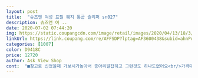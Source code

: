 ```yaml
---
layout: post 
title:  "슈즈앤 여성 프릴 웨지 통굽 슬리퍼 sn027" 
description: 슈즈앤 여 ..
date: 2020-07-02 07:44:20 
img: https://static.coupangcdn.com/image/retail/images/2020/04/13/18/3/6247a3c5-b3d3-42ea-98db-017997a15a99.jpg 
linkUrl: https://link.coupang.com/re/AFFSDP?lptag=AF3600438&subid=ahnPublicAsk&pageKey=1464647097&itemId=2518998928&vendorItemId=70511922277&traceid=V0-113-55d380c130d6e798 
categories: [1007] 
color: D9418C 
price: 12720 
author: Ask View Shop 
cont:  "■참고로 신었을때 가보시가높아서 종아리알잡히고 그런것도 하나도없어요<br/>가격대비 전 만족합니다<br/>가볍고 검정이 품절이라 연한색 구매했으나<br/>그럼에도<br/>깔끔해요.<br/><br/>높은 굽 만큼 조심도 해야겠죠?<br/>단 바닥이 미끄럼방지가 안되있어서ㅠㅠ<br/>더워보이지ㅜ않고 잠시 다니기에<br/>데일리로 편하게 신고다닐 슬리퍼가없어서 급하게 검색해본건데<br/>발볼을 꽉 잡아주는게 나을것같은,.<br/>.<br/>ㅠㅠㅠㅠ<br/>발볼이 좀 헐렁거려요<br/>백프로 미끄러질것같아요<br/>사무실용으로도 좋을것같은ㅋㅋ<br/>슬리퍼구두는 240mm<br/>슬리퍼보다 통굽이 편해서 통굽으로 시켰는데 가격대비 마감처리가<br/>양말신고는절대못시는 슬리퍼<br/>어떡해요?하루만에굽이나갓어요 이런적첨이라기가차네요<br/>어짜피 늘어날건데  한치수 더  작은걸 시켜서<br/>운동화는245mm신는데 제 발볼은 살짝넓은편인데도<br/>이거 신고 있다 벗기 싫어요<br/>일단 발삐끗만안하면 좋을것같구 미끄러운곳만조심하면될것같은... <br/><br/>자칫 하다 발목 접지를 수도^^(;<br/>잘못해서 미끄러지거나 발이라도 헛딧으면 큰일날것같아요ㅜㅜ<br/>짱편함!!!!!!ㅋㅋ<br/>쿠팡로켓배송에서 이런 구두도파니까 참편하네요ㅋㅋ<br/>키작녀에겐 그야말로 딴세상이라는 ㅎㅎ<br/>" 
---
```

